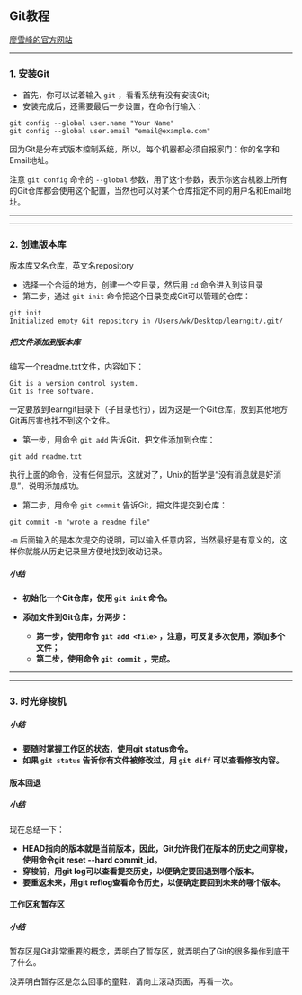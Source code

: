 ## Git教程

[廖雪峰的官方网站](http://www.liaoxuefeng.com/wiki/0013739516305929606dd18361248578c67b8067c8c017b000/00137396287703354d8c6c01c904c7d9ff056ae23da865a000)

***

### 1. 安装Git

* 首先，你可以试着输入 `git` ，看看系统有没有安装Git;
* 安装完成后，还需要最后一步设置，在命令行输入：

```
git config --global user.name "Your Name"
git config --global user.email "email@example.com"
```
因为Git是分布式版本控制系统，所以，每个机器都必须自报家门：你的名字和Email地址。

注意 `git config` 命令的 `--global` 参数，用了这个参数，表示你这台机器上所有的Git仓库都会使用这个配置，当然也可以对某个仓库指定不同的用户名和Email地址。

***
***

### 2. 创建版本库

版本库又名仓库，英文名repository

* 选择一个合适的地方，创建一个空目录，然后用 `cd` 命令进入到该目录
* 第二步，通过 `git init` 命令把这个目录变成Git可以管理的仓库：

```
git init
Initialized empty Git repository in /Users/wk/Desktop/learngit/.git/
```

##### 把文件添加到版本库

编写一个readme.txt文件，内容如下：

```
Git is a version control system.
Git is free software.
```

一定要放到learngit目录下（子目录也行），因为这是一个Git仓库，放到其他地方Git再厉害也找不到这个文件。

* 第一步，用命令 `git add` 告诉Git，把文件添加到仓库：

`
git add readme.txt
`
 
执行上面的命令，没有任何显示，这就对了，Unix的哲学是“没有消息就是好消息”，说明添加成功。

* 第二步，用命令 `git commit` 告诉Git，把文件提交到仓库：

`
git commit -m "wrote a readme file"
`

 `-m` 后面输入的是本次提交的说明，可以输入任意内容，当然最好是有意义的，这样你就能从历史记录里方便地找到改动记录。
 
##### 小结

* **初始化一个Git仓库，使用 `git init` 命令。**
* **添加文件到Git仓库，分两步：**

	* **第一步，使用命令 `git add <file>` ，注意，可反复多次使用，添加多个文件；**
	* **第二步，使用命令 `git commit` ，完成。**

***
***

### 3. 时光穿梭机

##### 小结

* **要随时掌握工作区的状态，使用git status命令。**
* **如果 `git status` 告诉你有文件被修改过，用 `git diff` 可以查看修改内容。**


#### 版本回退
 
##### 小结

现在总结一下：

* **HEAD指向的版本就是当前版本，因此，Git允许我们在版本的历史之间穿梭，使用命令git reset --hard commit_id。**
* **穿梭前，用git log可以查看提交历史，以便确定要回退到哪个版本。**
* **要重返未来，用git reflog查看命令历史，以便确定要回到未来的哪个版本。**

#### 工作区和暂存区

##### 小结

暂存区是Git非常重要的概念，弄明白了暂存区，就弄明白了Git的很多操作到底干了什么。

没弄明白暂存区是怎么回事的童鞋，请向上滚动页面，再看一次。

